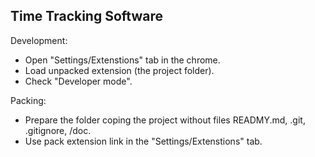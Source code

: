## Time Tracking Software

Development:

* Open "Settings/Extenstions" tab in the chrome.
* Load unpacked extension (the project folder).
* Check "Developer mode".

Packing:

* Prepare the folder coping the project without files READMY.md, .git, .gitignore, /doc.
* Use pack extension link in the "Settings/Extenstions" tab.
